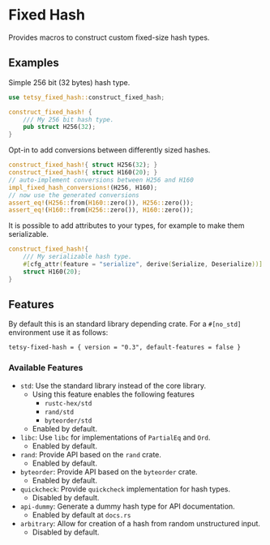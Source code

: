 # Fixed Hash

Provides macros to construct custom fixed-size hash types.

## Examples

Simple 256 bit (32 bytes) hash type.

```rust
use tetsy_fixed_hash::construct_fixed_hash;

construct_fixed_hash! {
    /// My 256 bit hash type.
    pub struct H256(32);
}
```

Opt-in to add conversions between differently sized hashes.

```rust
construct_fixed_hash!{ struct H256(32); }
construct_fixed_hash!{ struct H160(20); }
// auto-implement conversions between H256 and H160
impl_fixed_hash_conversions!(H256, H160);
// now use the generated conversions
assert_eq!(H256::from(H160::zero()), H256::zero());
assert_eq!(H160::from(H256::zero()), H160::zero());
```

It is possible to add attributes to your types, for example to make them serializable.

```rust
construct_fixed_hash!{
    /// My serializable hash type.
    #[cfg_attr(feature = "serialize", derive(Serialize, Deserialize))]
    struct H160(20);
}
```

## Features

By default this is an standard library depending crate.
For a `#[no_std]` environment use it as follows:

```
tetsy-fixed-hash = { version = "0.3", default-features = false }
```

### Available Features

- `std`: Use the standard library instead of the core library.
	- Using this feature enables the following features
		- `rustc-hex/std`
		- `rand/std`
		- `byteorder/std`
    - Enabled by default.
- `libc`: Use `libc` for implementations of `PartialEq` and `Ord`.
    - Enabled by default.
- `rand`: Provide API based on the `rand` crate.
    - Enabled by default.
- `byteorder`: Provide API based on the `byteorder` crate.
    - Enabled by default.
- `quickcheck`: Provide `quickcheck` implementation for hash types.
    - Disabled by default.
- `api-dummy`: Generate a dummy hash type for API documentation.
    - Enabled by default at `docs.rs`
- `arbitrary`: Allow for creation of a hash from random unstructured input.
    - Disabled by default.
